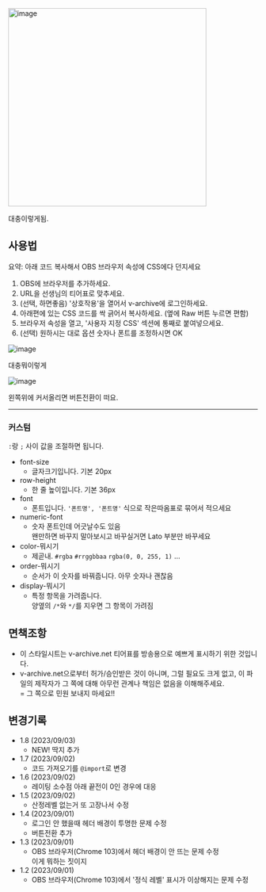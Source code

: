 <img width="400" alt="image" src="https://user-images.githubusercontent.com/5380174/264984078-5805cbf5-7e64-4a0e-a2c0-1d9656b84dd6.png">

대충이렇게됨.

## 사용법

요약: 아래 코드 복사해서 OBS 브라우저 속성에 CSS에다 던지세요

1. OBS에 브라우저를 추가하세요.
2. URL을 선생님의 티어표로 맞추세요.
3. (선택, 하면좋음) '상호작용'을 열어서 v-archive에 로그인하세요.
4. 아래편에 있는 CSS 코드를 싹 긁어서 복사하세요. (옆에 Raw 버튼 누르면 편함)
5. 브라우저 속성을 열고, '사용자 지정 CSS' 섹션에 통째로 붙여넣으세요.
6. (선택) 원하시는 대로 옵션 숫자나 폰트를 조정하시면 OK

![image](https://user-images.githubusercontent.com/5380174/264958921-183b781b-373e-4f5d-aac8-ba2a37f2b5ae.png)

대충뭐이렇게

![image](https://user-images.githubusercontent.com/5380174/265020134-f799e0f6-6f75-43de-89be-4fa3c49f89eb.png)

왼쪽위에 커서올리면 버튼전환이 떠요.

---

### 커스텀
`:`랑 `;` 사이 값을 조절하면 됩니다.

- font-size
  - 글자크기입니다. 기본 20px
- row-height
  - 한 줄 높이입니다. 기본 36px
- font
  - 폰트입니다. `'폰트명', '폰트명'` 식으로 작은따옴표로 묶어서 적으세요
- numeric-font
  - 숫자 폰트인데 어긋날수도 있음  
    왠만하면 바꾸지 말아보시고 바꾸실거면 Lato 부분만 바꾸세요
- color-뭐시기
  - 제곧내. `#rgba` `#rrggbbaa` `rgba(0, 0, 255, 1)` …
- order-뭐시기
  - 순서가 이 숫자를 바꿔줍니다. 아무 숫자나 괜찮음
- display-뭐시기
  - 특정 항목을 가려줍니다.  
    양옆의 `/*`와 `*/`를 지우면 그 항목이 가려짐  

## 면책조항

* 이 스타일시트는 v-archive.net 티어표를 방송용으로 예쁘게 표시하기 위한 것입니다.
* v-archive.net으로부터 허가/승인받은 것이 아니며, 그럴 필요도 크게 없고, 이 파일의 제작자가 그 쪽에 대해 아무런 관계나 책임은 없음을 이해해주세요.  
  = 그 쪽으로 민원 보내지 마세요!!
  
## 변경기록

* 1.8 (2023/09/03)
  * NEW! 딱지 추가
* 1.7 (2023/09/02)
  * 코드 가져오기를 `@import`로 변경
* 1.6 (2023/09/02)
  * 레이팅 소수점 아래 끝전이 0인 경우에 대응
* 1.5 (2023/09/02)
  * 산정레벨 없는거 또 고장나서 수정
* 1.4 (2023/09/01)
  * 로그인 안 했을때 헤더 배경이 투명한 문제 수정
  * 버튼전환 추가
* 1.3 (2023/09/01)
  * OBS 브라우저(Chrome 103)에서 헤더 배경이 안 뜨는 문제 수정  
    이게 뭐하는 짓이지
* 1.2 (2023/09/01)
  * OBS 브라우저(Chrome 103)에서 '정식 레벨' 표시가 이상해지는 문제 수정 